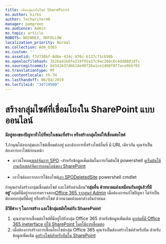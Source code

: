 ```yaml
---
title: เพิ่มกลุ่มลงในไซต์ SharePoint
ms.author: kirks
author: Techwriter40
manager: pamgreen
ms.audience: Admin
ms.topic: article
ROBOTS: NOINDEX, NOFOLLOW
localization_priority: Normal
ms.collection: Adm_O365
ms.custom: ''
ms.assetid: f7d730bf-0d6e-424c-970c-6137c71cb50b
ms.openlocfilehash: 352bad1b8fe219f95a37c9ac268c6c4dd8801dfc
ms.sourcegitcommit: 6d341637dbb14e90726a1ce1d68f077ace9bb765
ms.translationtype: MT
ms.contentlocale: th-TH
ms.lasthandoff: 06/04/2019
ms.locfileid: "34719500"
---
```

# <a name="create-group-connected-site-in-sharepoint-online"></a>สร้างกลุ่มไซต์ที่เชื่อมโยงใน SharePoint แบบออนไลน์

<p><strong>มีอยู่สองของปัญหาทั่วไปที่พบในขณะที่สร้าง หรือสร้างกลุ่มใหม่ให้เชื่อมต่อไซต์&nbsp;</strong></p>  <p>1.ถ้าคุณได้ลบกลุ่มและไซต์เชื่อมต่ออยู่ และต้องการที่สร้างไซต์อื่นที่ มี URL เดียวกัน คุณจำเป็นต้องการเอาไซต์ก่อนหน้า</p>  <ul>  <li>ดาวน์โหลด<a title="เชลล์จัดการ SPO" href="https://support.office.com/en-ie/article/introduction-to-the-sharepoint-online-management-shell-c16941c3-19b4-4710-8056-34c034493429">เชลล์จัดการ SPO</a> -สำหรับข้อมูลเพิ่มเติมในการเริ่มต้นใช้ powershell ดู<a title="เริ่มต้นใช้งานกับเชลล์จัดการออนไลน์ของ SharePoint" href="https://docs.microsoft.com/en-us/powershell/module/sharepoint-online/remove-sposite?view=sharepoint-ps">เริ่มต้นใช้งานกับเชลล์จัดการออนไลน์ของ SharePoint</a> <br /><br /></li>  <li>เอาไซต์ออกจากการใช้ลบไซต์<a title="เอา SPODeletedSite" href="https://docs.microsoft.com/en-us/powershell/module/sharepoint-online/remove-sposite?view=sharepoint-ps">เอา SPODeletedSite</a> powershell cmdlet</li>  </ul>  <p>ถ้าคุณกำลังสร้างกลุ่มเชื่อมต่อไซต์ และได้รับคำเตือน<strong>'กลุ่มอื่น ด้วยนามแฝงเหมือนกันอยู่แล้วที่มีอยู่'</strong>กลุ่มที่มีอยู่จากการตรวจสอบ<a title="Office 365 จากศูนย์ดูแล" href="https://admin.microsoft.com/Adminportal/Home?source=applauncher#/groups">Office 365 จากศูนย์ Admin</a> เมื่อต้องการแก้ไขปัญหา ไม่จำเป็นต้องลบกลุ่มที่มีอยู่ หรือสร้างไซต์ ด้วยนามแฝงแตกต่างกันกำหนด&nbsp;</p>  <p><strong>มีวิธีต่าง ๆ ในการสร้าง และใช้กลุ่มสมัยใหม่กับ SharePoint&nbsp;</strong></p>  <ol>  <li>คุณสามารถเชื่อมต่อไซต์ที่มีอยู่ไปยังกลุ่ม Office 365 สำหรับข้อมูลเพิ่มเติม ดู<a title="กลุ่มที่มี Office 365 ineterface ผู้ใช้ SharePoint โดยใช้การเชื่อมต่อ" href="https://docs.microsoft.com/en-us/sharepoint/dev/transform/modernize-connect-to-office365-group#connect-an-office-365-group-using-the-sharepoint-user-interface">กลุ่มที่มี Office 365 ineterface ผู้ใช้ SharePoint โดยใช้การเชื่อมต่อ</a></li>  <li>เมื่อต้องการสร้างการเชื่อมโยงไซต์กลุ่ม Office 365 คุณจำเป็นต้องสร้างไซต์สำหรับทีม สำหรับข้อมูลเพิ่มเติม ดู<a title="สร้างไซต์สำหรับทีมใน SharePoint" href="https://support.office.com/en-us/article/create-a-team-site-in-sharepoint-ef10c1e7-15f3-42a3-98aa-b5972711777d">สร้างไซต์สำหรับทีมใน SharePoint</a></li>  </ol>

